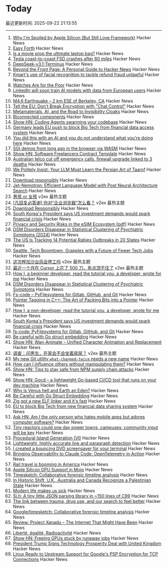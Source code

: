 # Today

最近更新时间: 2025-09-22 21:13:55

--- 
1. [Why I'm Spoiled by Apple Silicon (But Still Love Framework)](https://simonhartcher.com/posts/2025-09-22-why-im-spoiled-by-apple-silicon-but-still-love-framework/) Hacker News
2. [Easy Forth](https://skilldrick.github.io/easyforth/) Hacker News
3. [Is a movie prop the ultimate laptop bag?](https://blog.jgc.org/2025/09/is-movie-prop-ultimate-laptop-bag.html) Hacker News
4. [Tesla coast-to-coast FSD crashes after 60 miles](https://electrek.co/2025/09/21/tesla-influencers-tried-elon-musk-coast-to-coast-self-driving-crashed-before-60-miles/) Hacker News
5. [DeepSeek-v3.1-Terminus](https://api-docs.deepseek.com/news/news250922) Hacker News
6. [Beyond the Front Page: A Personal Guide to Hacker News](https://hsu.cy/2025/09/how-to-read-hn/) Hacker News
7. [Kmart's use of facial recognition to tackle refund fraud unlawful](https://www.oaic.gov.au/news/media-centre/18-kmarts-use-of-facial-recognition-to-tackle-refund-fraud-unlawful,-privacy-commissioner-finds) Hacker News
8. [Watches Are for the Poor](https://prajyoth.pages.dev/article?id=2025-09-20-watches-are-for-the-poor) Hacker News
9. [LinkedIn will soon train AI models with data from European users](https://hostvix.com/linkedin-will-soon-train-ai-models-with-data-from-european-users/) Hacker News
10. [M4.6 Earthquake – 2 km ESE of Berkeley, CA](https://earthquake.usgs.gov/earthquakes/eventpage/ew1758534970/executive) Hacker News
11. [Tell the EU: Don't Break Encryption with "Chat Control"](https://www.mozillafoundation.org/en/campaigns/tell-the-eu-dont-break-encryption-with-chat-control/) Hacker News
12. [Metamaterials, AI, and the Road to Invisibility Cloaks](https://open.substack.com/pub/thepotentialsurface/p/metamaterials-ai-and-the-road-to) Hacker News
13. [Biconnected components](https://emi-h.com/articles/bcc.html) Hacker News
14. [Show HN: Coding Agents swarming your codebase](https://infrastructureas.ai) Hacker News
15. [Germany leads EU push to block Big Tech from financial data access system](https://www.mitrade.com/au/insights/news/live-news/article-3-1139033-20250921) Hacker News
16. [You did this with an AI and you do not understand what you're doing here](https://hackerone.com/reports/3340109) Hacker News
17. [SGI demos from long ago in the browser via WASM](https://github.com/sgi-demos) Hacker News
18. [Show HN: Software Freelancers Contract Template](https://sopimusgeneraattori.ohjelmistofriikit.fi/?lang=en) Hacker News
19. [Australian telco cut off emergency calls, firewall upgrade linked to 3 deaths](https://www.theregister.com/2025/09/21/optus_emergency_call_incident/) Hacker News
20. [We Politely Insist: Your LLM Must Learn the Persian Art of Taarof](https://arxiv.org/abs/2509.01035) Hacker News
21. [Download responsibly](https://blog.geofabrik.de/index.php/2025/09/10/download-responsibly/) Hacker News
22. [Jet-Nemotron: Efficient Language Model with Post Neural Architecture Search](https://arxiv.org/abs/2508.15884) Hacker News
23. [男孩 or 女孩](https://www.v2ex.com/t/1161024) v2ex 最热主题
24. [[凡回复必答谢] 你对“企业浏览器”怎么看？](https://www.v2ex.com/t/1160988) v2ex 最热主题
25. [Download Responsibly](https://blog.geofabrik.de/index.php/2025/09/10/download-responsibly/) Hacker News
26. [South Korea's President says US investment demands would spark financial crisis](https://www.reuters.com/world/china/south-koreas-president-lee-says-us-investment-demands-would-spark-financial-2025-09-21/) Hacker News
27. [Privacy and Security Risks in the eSIM Ecosystem [pdf]](https://www.usenix.org/system/files/usenixsecurity25-motallebighomi.pdf) Hacker News
28. [DSM Disorders Disappear in Statistical Clustering of Psychiatric Symptoms (2024)](https://www.psychiatrymargins.com/p/traditional-dsm-disorders-dissolve?r=2wyot6&triedRedirect=true) Hacker News
29. [The US Is Tracking 14 Potential Rabies Outbreaks in 20 States](https://www.accuweather.com/en/health-wellness/the-us-is-tracking-14-potential-rabies-outbreaks-in-20-states-heres-what-to-know/1817668) Hacker News
30. [Seattle, Tech Boomtown, Grapples with a Future of Fewer Tech Jobs](https://www.wsj.com/tech/seattle-tech-amazon-microsoft-jobs-95f2db27) Hacker News
31. [这次桦加沙台风会停工吗](https://www.v2ex.com/t/1160932) v2ex 最热主题
32. [最近一个月在 Cursor 上花了 500 刀，有点顶不住了](https://www.v2ex.com/t/1160920) v2ex 最热主题
33. [How I, a beginner developer, read the tutorial you, a developer, wrote for me](https://anniemueller.com/posts/how-i-a-non-developer-read-the-tutorial-you-a-developer-wrote-for-me-a-beginner) Hacker News
34. [DSM Disorders Disappear in Statistical Clustering of Psychiatric Symptoms](https://www.psychiatrymargins.com/p/traditional-dsm-disorders-dissolve?r=2wyot6&triedRedirect=true) Hacker News
35. [Fs-code – PyFilesystems for Gitlab, GitHub, and Git](https://danjou.gitlab.io/fs-code/dev/codefs.html) Hacker News
36. [Pointer Tagging in C++: The Art of Packing Bits into a Pointer](https://vectrx.substack.com/p/pointer-tagging-in-c-the-art-of-packing) Hacker News
37. [How I, a non-developer, read the tutorial you, a developer, wrote for me](https://anniemueller.com/posts/how-i-a-non-developer-read-the-tutorial-you-a-developer-wrote-for-me-a-beginner) Hacker News
38. [South Korea's President says US investment demands would spark financial crisis](https://www.cnbc.com/2025/09/21/south-koreas-president-lee-trump-investment-financial-crisis.html) Hacker News
39. [fs-code: PyFilesystems for Gitlab, GitHub, and Git](https://danjou.gitlab.io/fs-code/dev/codefs.html) Hacker News
40. [Be careful with Go struct embedding](https://mattjhall.co.uk/posts/be-careful-with-go-struct-embedding.html) Hacker News
41. [Show HN: Wan-Animate – Unified Character Animation and Replacement](https://www.wananimate.net/) Hacker News
42. [调查：问男生，在家会不会坐着尿尿？](https://www.v2ex.com/t/1160930) v2ex 最热主题
43. [My new Git utility `what-changed-twice` needs a new name](https://blog.plover.com/2025/09/21/#what-changed-twice) Hacker News
44. [How can I influence others without manipulating them?](https://andiroberts.com/leadership-questions/how-to-influence-others-without-manipulating) Hacker News
45. [Show HN: Tips to stay safe from NPM supply chain attacks](https://github.com/bodadotsh/npm-security-best-practices) Hacker News
46. [Show HN: Gocd – a lightweight Go-based CI/CD tool that runs on your dev machine](https://github.com/simonjcarr/gocd) Hacker News
47. [Why is Venus hell and Earth an Eden?](https://www.quantamagazine.org/why-is-venus-hell-and-earth-an-eden-20250915/) Hacker News
48. [Be Careful with Go Struct Embedding](https://mattjhall.co.uk/posts/be-careful-with-go-struct-embedding.html) Hacker News
49. [Zig got a new ELF linker and it's fast](https://github.com/ziglang/zig/pull/25299) Hacker News
50. [EU to block Big Tech from new financial data sharing system](https://www.ft.com/content/6596876f-c831-482c-878c-78c1499ef543) Hacker News
51. [Ask HN: Am I the only person who hates mobile apps but adores computer software?](https://news.ycombinator.com/item?id=45327626) Hacker News
52. [Tiny reactors could one day power towns, campuses; community input will be key](https://theconversation.com/nuclear-in-your-backyard-tiny-reactors-could-one-day-power-towns-and-campuses-but-community-input-will-be-key-261225) Hacker News
53. [Procedural Island Generation (VI)](https://brashandplucky.com/2025/09/28/procedural-island-generation-vi.html) Hacker News
54. [Lightweight, highly accurate line and paragraph detection](https://arxiv.org/abs/2203.09638) Hacker News
55. [I created a bouncing DVD screensaver for your terminal](https://github.com/integrii/dvd) Hacker News
56. [Bringing Observability to Claude Code: OpenTelemetry in Action](https://signoz.io/blog/claude-code-monitoring-with-opentelemetry/) Hacker News
57. [Rail travel is booming in America](https://www.economist.com/united-states/2025/09/21/rail-travel-is-booming-in-america) Hacker News
58. [Apple Silicon GPU Support in Mojo](https://forum.modular.com/t/apple-silicon-gpu-support-in-mojo/2295) Hacker News
59. [Timesketch: Collaborative forensic timeline analysis](https://github.com/google/timesketch) Hacker News
60. [In Historic Shift, U.K., Australia and Canada Recognize a Palestinian State](https://www.wsj.com/world/middle-east/in-historic-shift-u-k-australia-and-canada-recognize-a-palestinian-state-83598a66) Hacker News
61. [Modern life makes us sick](https://www.theguardian.com/books/2025/sep/21/how-modern-life-makes-us-sick-and-what-to-do-about-it) Hacker News
62. [Sj.h: A tiny little JSON parsing library in ~150 lines of C99](https://github.com/rxi/sj.h) Hacker News
63. [The link between trauma, drug use, and our search to feel better](https://lithub.com/the-link-between-trauma-drug-use-and-our-search-to-feel-better/) Hacker News
64. [Google/timesketch: Collaborative forensic timeline analysis](https://github.com/google/timesketch) Hacker News
65. [Review: Project Xanadu – The Internet That Might Have Been](https://www.astralcodexten.com/p/your-review-project-xanadu-the-internet) Hacker News
66. [Liberté, égalité, Radioactivité](https://worksinprogress.co/issue/liberte-egalite-radioactivite/) Hacker News
67. [Show HN: Freeing GPUs stuck by runaway jobs](https://github.com/kagehq/gpu-kill) Hacker News
68. [President Trump Signs Technology Prosperity Deal with United Kingdom](https://www.whitehouse.gov/articles/2025/09/president-trump-signs-technology-prosperity-deal-with-united-kingdom/) Hacker News
69. [Linux Ready to Upstream Support for Google's PSP Encryption for TCP Connections](https://www.phoronix.com/news/PSP-Encryption-Linux-6.18) Hacker News
